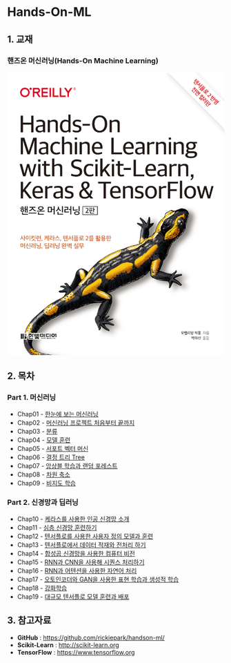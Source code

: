 # Hands-On-ML
## 1. 교재

### 핸즈온 머신러닝(Hands-On Machine Learning)

![](./cover.PNG)

## 2. 목차

### Part 1. 머신러닝
- Chap01 - [한눈에 보는 머신러닝](https://github.com/inhyeokJeon/Hands-On/tree/main/%5BCHAPTER%201%5D%20한눈에%20보는%20머신러닝)
- Chap02 - [머신러닝 프로젝트 처음부터 끝까지](https://github.com/inhyeokJeon/Hands-On/tree/main/%5BCHAPTER%202%5D%20머신러닝%20프로젝트%20처음부터%20끝까지)
- Chap03 - [분류](https://github.com/inhyeokJeon/Hands-On/tree/main/%5BCHAPTER%203%5D%20분류)
- Chap04 - [모델 훈련](https://github.com/inhyeokJeon/Hands-On/tree/main/%5BCHAPTER%204%5D%20모델%20훈련)
- Chap05 - [서포트 벡터 머신](https://github.com/inhyeokJeon/Hands-On/tree/main/%5BCHAPTER%205%5D%20서포트%20벡터%20머신)
- Chap06 - [결정 트리 Tree](https://github.com/inhyeokJeon/Hands-On/tree/main/%5BCHAPTER%206%5D%20결정%20트리)
- Chap07 - [앙상블 학습과 랜덤 포레스트](https://github.com/inhyeokJeon/Hands-On/tree/main/%5BCHAPTER%207%5D%20앙상블%20학습과%20랜덤%20포레스트)
- Chap08 - [차원 축소](https://github.com/inhyeokJeon/Hands-On/tree/main/%5BCHAPTER%208%5D%20차원%20축소)
- Chap09 - [비지도 학습](https://github.com/inhyeokJeon/Hands-On/tree/main/%5BCHAPTER%209%5D%20비지도%20학습)

### Part 2. 신경망과 딥러닝
- Chap10 - [케라스를 사용한 인공 신경망 소개](https://github.com/inhyeokJeon/Hands-On/tree/main/%5BCHAPTER%2010%5D%20케라스를%20사용한%20인공%20신경망%20소개)
- Chap11 - [심층 신경망 훈련하기](https://github.com/inhyeokJeon/Hands-On/tree/main/%5BCHAPTER%2011%5D%20심층%20신경망%20훈련하기)
- Chap12 - [텐서플로를 사용한 사용자 정의 모델과 훈련](https://github.com/inhyeokJeon/Hands-On/tree/main/%5BCHAPTER%2012%5D%20텐서플로를%20사용한%20사용자%20정의%20모델과%20훈련)
- Chap13 - [텐서플로에서 데이터 적재와 전처리 하기](https://github.com/inhyeokJeon/Hands-On/tree/main/%5BCHAPTER%2013%5D%20텐서플로에서%20데이터%20적재와%20전처리하기)
- Chap14 - [합성곱 신경망을 사용한 컴퓨터 비전](https://github.com/inhyeokJeon/Hands-On/tree/main/%5BCHAPTER%2014%5D%20합성곱%20신경망을%20사용한%20컴퓨터%20비전)
- Chap15 - [RNN과 CNN을 사용해 시퀀스 처리하기](https://github.com/inhyeokJeon/Hands-On/tree/main/%5BCHAPTER%2015%5D%20RNN과%20CNN을%20사용해%20시퀀스%20처리하기)
- Chap16 - [RNN과 어텐션을 사용한 자연어 처리](https://github.com/inhyeokJeon/Hands-On/tree/main/%5BCHAPTER%2016%5D%20RNN과%20어텐션을%20사용한%20자연어%20처리)
- Chap17 - [오토인코더와 GAN을 사용한 표현 학습과 생성적 학습](https://github.com/inhyeokJeon/Hands-On/tree/main/%5BCHAPTER%2017%5D%20오토인코더와%20GAN을%20사용한%20표현%20학습과%20생성적%20학습)
- Chap18 - [강화학습](https://github.com/inhyeokJeon/Hands-On/tree/main/%5BCHAPTER%2018%5D%20강화%20학습)
- Chap19 - [대규모 텐서플로 모델 훈련과 배포](https://github.com/inhyeokJeon/Hands-On/tree/main/%5BCHAPTER%2019%5D%20대규모%20텐서플로%20모델%20훈련과%20배포)

## 3. 참고자료

- **GitHub** : https://github.com/rickiepark/handson-ml/
- **Scikit-Learn** : http://scikit-learn.org
- **TensorFlow** : https://www.tensorflow.org
